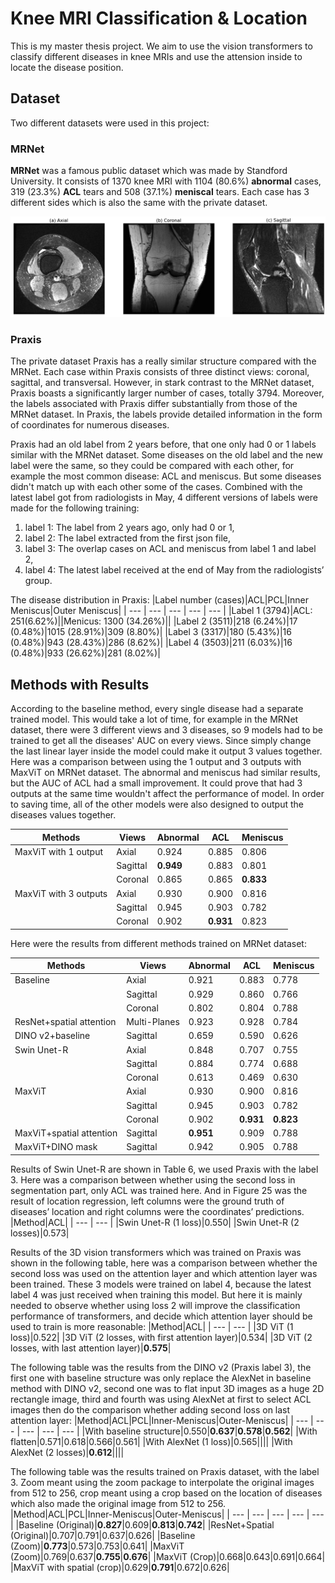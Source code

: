# Knee MRI Classification & Location
This is my master thesis project. We aim to use the vision transformers to classify different diseases in knee MRIs and use the attension inside to locate the disease position.

## Dataset
Two different datasets were used in this project:
### MRNet
**MRNet** was a famous public dataset which was made by Standford University. It consists of 1370 knee MRI with 1104 (80.6%) **abnormal** cases, 319 (23.3%) **ACL** tears and 508 (37.1%) **meniscal** tears. Each case has 3 different sides which is also the same with the private dataset.

<p align="center">
  <img src="./images/Different_sides_MRNet.png" alt="Different_sides_MRNet" width="auto" height="auto">
</p>

### Praxis
The private dataset Praxis has a really similar structure compared with the MRNet. Each case within Praxis consists of three distinct views: coronal, sagittal, and transversal. However, in stark contrast to the MRNet dataset, Praxis boasts a significantly larger number of cases, totally 3794. Moreover, the labels associated with Praxis differ substantially from those of the MRNet dataset. In Praxis, the labels provide detailed information in the form of coordinates for numerous diseases.

Praxis had an old label from 2 years before, that one only had 0 or 1 labels similar with the MRNet dataset. Some diseases on the old label and the new label were the same, so they could be compared with each other, for example the most common disease: ACL and meniscus. But some diseases didn't match up with each other some of the cases. Combined with the latest label got from radiologists in May, 4 different versions of labels were made for the following training:
1. label 1: The label from 2 years ago, only had 0 or 1,  
2. label 2: The label extracted from the first json file,
3. label 3: The overlap cases on ACL and meniscus from label 1 and label 2,
4. label 4: The latest label received at the end of May from the radiologists’ group.

The disease distribution in Praxis:
|Label number (cases)|ACL|PCL|Inner Meniscus|Outer Meniscus|
| --- | --- | --- | --- | --- |
|Label 1 (3794)|ACL: 251(6.62%)||Menicus: 1300 (34.26%)||
|Label 2 (3511)|218 (6.24%)|17 (0.48%)|1015 (28.91%)|309 (8.80%)|
|Label 3 (3317)|180 (5.43%)|16 (0.48%)|943 (28.43%)|286 (8.62%)|
|Label 4 (3503)|211 (6.03%)|16 (0.48%)|933 (26.62%)|281 (8.02%)|

## Methods with Results
According to the baseline method, every single disease had a separate trained model. This would take a lot of time, for example in the MRNet dataset, there were 3 different views and 3 diseases, so 9 models had to be trained to get all the diseases' AUC on every views. Since simply change the last linear layer inside the model could make it output 3 values together. Here was a comparison between using the 1 output and 3 outputs with MaxViT on MRNet dataset. The abnormal and meniscus had similar results, but the AUC of ACL had a small improvement. It could prove that had 3 outputs at the same time wouldn't affect the performance of model. In order to saving time, all of the other models were also designed to output the diseases values together.

|Methods|Views|Abnormal|ACL|Meniscus|
| --- | --- | --- | --- | --- |
|MaxViT with 1 output|Axial|0.924|0.885|0.806|
||Sagittal|**0.949**|0.883|0.801|
||Coronal|0.865|0.865|**0.833**|
|MaxViT with 3 outputs|Axial|0.930|0.900|0.816|
||Sagittal|0.945|0.903|0.782|
||Coronal|0.902|**0.931**|0.823|

Here were the results from different methods trained on MRNet dataset:

|Methods|Views|Abnormal|ACL|Meniscus|
| --- | --- | --- | --- | --- |
|Baseline|Axial|0.921|0.883|0.778|
||Sagittal|0.929|0.860|0.766|
||Coronal|0.802|0.804|0.788|
|ResNet+spatial attention|Multi-Planes|0.923|0.928|0.784|
|DINO v2+baseline|Sagittal|0.659|0.590|0.626|
|Swin Unet-R|Axial|0.848|0.707|0.755|
||Sagittal|0.884|0.774|0.688|
||Coronal|0.613|0.469|0.630|
|MaxViT|Axial|0.930|0.900|0.816|
||Sagittal|0.945|0.903|0.782|
||Coronal|0.902|**0.931**|**0.823**|
|MaxViT+spatial attention|Sagittal|**0.951**|0.909|0.788|
|MaxViT+DINO mask|Sagittal|0.942|0.905|0.788|

Results of Swin Unet-R are shown in Table 6, we used Praxis with the label 3. Here was a comparison between whether using the second loss in segmentation part, only ACL was trained here. And in Figure 25 was the result of location regression, left columns were the ground truth of diseases’ location and right columns were the coordinates’ predictions.
|Method|ACL|
| --- | --- |
|Swin Unet-R (1 loss)|0.550|
|Swin Unet-R (2 losses)|0.573|

Results of the 3D vision transformers which was trained on Praxis was shown in the following table, here was a comparison between whether the second loss was used on the attention layer and which attention layer was been trained. These 3 models were trained on label 4, because the latest label 4 was just received when training this model. But here it is mainly needed to observe whether using loss 2 will improve the classification performance of transformers, and decide which attention layer should be used to train is more reasonable:
|Method|ACL|
| --- | --- |
|3D ViT (1 loss)|0.522|
|3D ViT (2 losses, with first attention layer)|0.534|
|3D ViT (2 losses, with last attention layer)|**0.575**|

The following table was the results from the DINO v2 (Praxis label 3), the first one with baseline structure was only replace the AlexNet in baseline method with DINO v2, second one was to flat input 3D images as a huge 2D rectangle image, third and fourth was using AlexNet at first to select ACL images then do the comparison whether adding second loss on last attention layer:
|Method|ACL|PCL|Inner-Meniscus|Outer-Meniscus|
| --- | --- | --- | --- | --- |
|With baseline structure|0.550|**0.637**|**0.578**|**0.562**|
|With flatten|0.571|0.618|0.566|0.561|
|With AlexNet (1 loss)|0.565||||
|With AlexNet (2 losses)|**0.612**||||

The following table was the results trained on Praxis dataset, with the label 3. Zoom meant using the zoom package to interpolate the original images from 512 to 256, crop meant using a crop based on the location of diseases which also made the original image from 512 to 256.
|Method|ACL|PCL|Inner-Meniscus|Outer-Meniscus|
| --- | --- | --- | --- | --- |
|Baseline (Original)|**0.827**|0.609|**0.813**|**0.742**|
|ResNet+Spatial (Original)|0.707|0.791|0.637|0.626|
|Baseline (Zoom)|**0.773**|0.573|0.753|0.641|
|MaxViT (Zoom)|0.769|0.637|**0.755**|**0.676**|
|MaxViT (Crop)|0.668|0.643|0.691|0.664|
|MaxViT with spatial (crop)|0.629|**0.791**|0.672|0.626|



